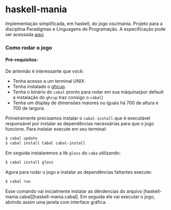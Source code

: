 # haskell-mania
Implementação simplificada, em haskell, do jogo osu!mania. Projeto para a disciplina Paradigmas e Linguagens de Programação. A especificação pode ser acessada [aqui](https://docs.google.com/document/d/1lwtagUiFO9Q02JBbwOYXgF-W4obM0LcYw6z6qNljZ18/edit)

### Como rodar o jogo

#### Pré-requisitos:

De antemão é interessante que você:
- Tenha acesso a um terminal UNIX.
- Tenha instalado o [ghcup](https://gitlab.haskell.org/haskell/ghcup-hs#installation).
- Tenha o binário do `cabal` pronto para rodar em sua máquina(por default a instalação do `ghcup` traz consigo o `cabal`)
- Tenha um display de dimensões maiores ou iguais há 700 de altura e 700 de largura.

Primeiramente precisamos instalar o `cabal-install` que é executável responsável por instalar as dependências necessárias para que o jogo funcione.
Para instalar execute em seu terminal:
```bash
$ cabal update
$ cabal install Cabal cabal-install
```

Em seguida instalaremos a lib `gloss` do `caba` utilizando:
```bash
$ cabal install gloss
```

Agora para rodar o jogo e instalar as dependências faltantes execute:
```bash
$ cabal run
```
Esse comando vai inicialmente instalar as dêndencias do arquivo [haskell-mania.cabal][haskell-mania.cabal]. Em seguida ele vai executar o jogo, abrindo assim uma janela com interface gráfica.
